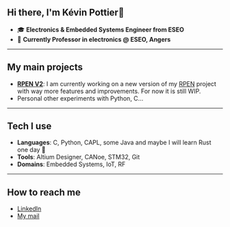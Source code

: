 ## Hi there, I'm Kévin Pottier👋
- 🎓 **Electronics & Embedded Systems Engineer from ESEO**
- 💼 **Currently Professor in electronics @ ESEO, Angers**
---
## My main projects
- **[RPEN V2](https://github.com/Kevin-Pottier/RPEN_V2)**: I am currently working on a new version of my [RPEN](https://github.com/Kevin-Pottier/RPEN) project with way more features and improvements. For now it is still WIP.
- Personal other experiments with Python, C...
---
## Tech I use
- **Languages**: C, Python, CAPL, some Java and maybe I will learn Rust one day 🥸
- **Tools**: Altium Designer, CANoe, STM32, Git
- **Domains**: Embedded Systems, IoT, RF
---
## How to reach me
- [LinkedIn](https://www.linkedin.com/in/pottier-kevin/)
- [My mail](mailto:kevin.pottier2002@gmail.com)

<!--
**Kevin-Pottier/Kevin-Pottier** is a ✨ _special_ ✨ repository because its `README.md` (this file) appears on your GitHub profile.

Here are some ideas to get you started:

- 🔭 I’m currently working on ...
- 🌱 I’m currently learning ...
- 👯 I’m looking to collaborate on ...
- 🤔 I’m looking for help with ...
- 💬 Ask me about ...
- 📫 How to reach me: ...
- 😄 Pronouns: ...
- ⚡ Fun fact: ...
-->
